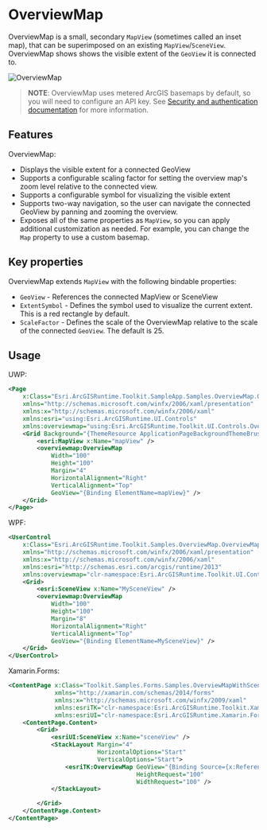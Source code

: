 # OverviewMap

OverviewMap is a small, secondary `MapView` (sometimes called an inset map), that can be superimposed on an existing `MapView`/`SceneView`. OverviewMap shows shows the visible extent of the `GeoView` it is connected to.

![OverviewMap](https://user-images.githubusercontent.com/29742178/121975740-34f07000-cd37-11eb-9162-462925cb3fe7.png)

> **NOTE**: OverviewMap uses metered ArcGIS basemaps by default, so you will need to configure an API key. See [Security and authentication documentation](https://developers.arcgis.com/documentation/mapping-apis-and-services/security/#api-keys) for more information.

## Features

OverviewMap:

- Displays the visible extent for a connected GeoView
- Supports a configurable scaling factor for setting the overview map's zoom level relative to the connected view.
- Supports a configurable symbol for visualizing the visible extent
- Supports two-way navigation, so the user can navigate the connected GeoView by panning and zooming the overview.
- Exposes all of the same properties as `MapView`, so you can apply additional customization as needed. For example, you can change the `Map` property to use a custom basemap.

## Key properties

OverviewMap extends `MapView` with the following bindable properties:

- `GeoView` - References the connected MapView or SceneView
- `ExtentSymbol` - Defines the symbol used to visualize the current extent. This is a red rectangle by default.
- `ScaleFactor` - Defines the scale of the OverviewMap relative to the scale of the connected `GeoView`. The default is 25.

## Usage

UWP:

```xml
<Page
    x:Class="Esri.ArcGISRuntime.Toolkit.SampleApp.Samples.OverviewMap.OverviewMapSample"
    xmlns="http://schemas.microsoft.com/winfx/2006/xaml/presentation"
    xmlns:x="http://schemas.microsoft.com/winfx/2006/xaml"
    xmlns:esri="using:Esri.ArcGISRuntime.UI.Controls"
    xmlns:overviewmap="using:Esri.ArcGISRuntime.Toolkit.UI.Controls.OverviewMap">
    <Grid Background="{ThemeResource ApplicationPageBackgroundThemeBrush}">
        <esri:MapView x:Name="mapView" />
        <overviewmap:OverviewMap
            Width="100"
            Height="100"
            Margin="4"
            HorizontalAlignment="Right"
            VerticalAlignment="Top"
            GeoView="{Binding ElementName=mapView}" />
    </Grid>
</Page>
```

WPF:

```xml
<UserControl
    x:Class="Esri.ArcGISRuntime.Toolkit.Samples.OverviewMap.OverviewMapWithSceneSample"
    xmlns="http://schemas.microsoft.com/winfx/2006/xaml/presentation"
    xmlns:x="http://schemas.microsoft.com/winfx/2006/xaml"
    xmlns:esri="http://schemas.esri.com/arcgis/runtime/2013"
    xmlns:overviewmap="clr-namespace:Esri.ArcGISRuntime.Toolkit.UI.Controls.OverviewMap;assembly=Esri.ArcGISRuntime.Toolkit">
    <Grid>
        <esri:SceneView x:Name="MySceneView" />
        <overviewmap:OverviewMap
            Width="100"
            Height="100"
            Margin="8"
            HorizontalAlignment="Right"
            VerticalAlignment="Top"
            GeoView="{Binding ElementName=MySceneView}" />
    </Grid>
</UserControl>
```

Xamarin.Forms:

```xml
<ContentPage x:Class="Toolkit.Samples.Forms.Samples.OverviewMapWithSceneSample"
             xmlns="http://xamarin.com/schemas/2014/forms"
             xmlns:x="http://schemas.microsoft.com/winfx/2009/xaml"
             xmlns:esriTK="clr-namespace:Esri.ArcGISRuntime.Toolkit.Xamarin.Forms;assembly=Esri.ArcGISRuntime.Toolkit.Xamarin.Forms"
             xmlns:esriUI="clr-namespace:Esri.ArcGISRuntime.Xamarin.Forms;assembly=Esri.ArcGISRuntime.Xamarin.Forms">
    <ContentPage.Content>
        <Grid>
            <esriUI:SceneView x:Name="sceneView" />
            <StackLayout Margin="4"
                         HorizontalOptions="Start"
                         VerticalOptions="Start">
                <esriTK:OverviewMap GeoView="{Binding Source={x:Reference sceneView}}"
                                    HeightRequest="100"
                                    WidthRequest="100" />
            </StackLayout>

        </Grid>
    </ContentPage.Content>
</ContentPage>
```